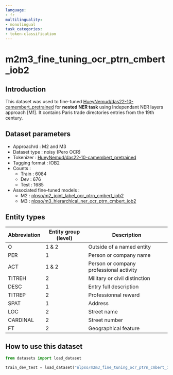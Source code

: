 ```yaml
---
language:
- fr
multilinguality:
- monolingual
task_categories:
- token-classification
---
```


# m2m3_fine_tuning_ocr_ptrn_cmbert_iob2

## Introduction

This dataset was used to fine-tuned [HueyNemud/das22-10-camembert_pretrained](https://huggingface.co/HueyNemud/das22-10-camembert_pretrained) for **nested NER task** using Independant NER layers approach [M1]. 
It contains Paris trade directories entries from the 19th century.

## Dataset parameters

* Approachrd : M2 and M3
* Dataset type : noisy (Pero OCR)
* Tokenizer : [HueyNemud/das22-10-camembert_pretrained](https://huggingface.co/HueyNemud/das22-10-camembert_pretrained)
* Tagging format : IOB2
* Counts : 
    * Train : 6084
    * Dev : 676
    * Test : 1685
* Associated fine-tuned models :
    * M2 : [nlpso/m2_joint_label_ocr_ptrn_cmbert_iob2](https://huggingface.co/nlpso/m2_joint_label_ocr_ptrn_cmbert_iob2)
    * M3 : [nlpso/m3_hierarchical_ner_ocr_ptrn_cmbert_iob2](https://huggingface.co/nlpso/m3_hierarchical_ner_ocr_ptrn_cmbert_iob2)
    
## Entity types

Abbreviation|Entity group (level)|Description
-|-|-
O |1 & 2|Outside of a named entity
PER |1|Person or company name
ACT |1 & 2|Person or company professional activity
TITREH |2|Military or civil distinction
DESC |1|Entry full description
TITREP |2|Professionnal reward
SPAT |1|Address
LOC |2|Street name
CARDINAL |2|Street number
FT |2|Geographical feature

## How to use this dataset

```python
from datasets import load_dataset

train_dev_test = load_dataset("nlpso/m2m3_fine_tuning_ocr_ptrn_cmbert_iob2")
